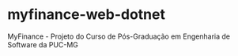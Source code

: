 # myfinance-web-dotnet
MyFinance - Projeto do Curso de Pós-Graduação em Engenharia de Software da PUC-MG
